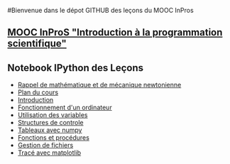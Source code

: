 
#Bienvenue dans le dépot GITHUB des leçons du MOOC InPros

## [MOOC InProS  "Introduction à la programmation scientifique"](http://INPROS.univ-lyon1.fr)

Notebook IPython des Leçons
-------

* [Rappel de mathématique et de mécanique newtonienne](http://nbviewer.ipython.org/urls/github.com/mbuffat/INPROS-mooc/blob/master/Rappel.ipynb)
* [Plan du cours](http://nbviewer.ipython.org/urls/github.com/mbuffat/INPROS-mooc/blob/master/Plan.ipynb)
* [Introduction](http://nbviewer.ipython.org/urls/github.com/mbuffat/INPROS-mooc/blob/master/Introduction.ipynb)
* [Fonctionnement d'un ordinateur](http://nbviewer.ipython.org/urls/github.com/mbuffat/INPROS-mooc/blob/master/Ordi.ipynb)
* [Utilisation des variables](http://nbviewer.ipython.org/urls/github.com/mbuffat/INPROS-mooc/blob/master/Variables.ipynb)
* [Structures de controle](http://nbviewer.ipython.org/urls/github.com/mbuffat/INPROS-mooc/blob/master/Boucles.ipynb)
* [Tableaux avec numpy](http://nbviewer.ipython.org/urls/github.com/mbuffat/INPROS-mooc/blob/master/Tableau.ipynb)
* [Fonctions et procédures](http://nbviewer.ipython.org/urls/github.com/mbuffat/INPROS-mooc/blob/master/Fonction.ipynb)
* [Gestion de fichiers](http://nbviewer.ipython.org/urls/github.com/mbuffat/INPROS-mooc/blob/master/fichier.ipynb)
* [Tracé avec matplotlib](http://nbviewer.ipython.org/urls/github.com/mbuffat/INPROS-mooc/blob/master/Matplotlib.ipynb)
